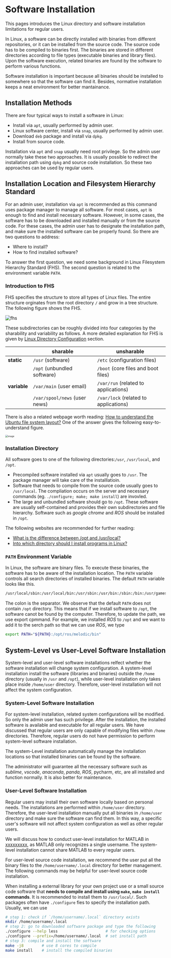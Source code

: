 # Software Installation

This pages introduces the Linux directory and software installation limitations for regular users. 

In Linux, a software can be directly installed with binaries from different repositories, or it can be installed from the source code. The source code has to be compiled to binaries first. The binaries are stored in different directories according to file types (executable binaries and library files). Upon the software execution, related binaries are found by the software to perform various functions. 

Software installation is important because all binaries should be installed to somewhere so that the software can find it. Besides, normative installation keeps a neat environment for better mantainance. 



## Installation Methods

There are four typical ways to install a software in Linux:

- Install via `apt`, usually performed by admin user.
- Linux software center, install via `snap`, usually performed by admin user.
- Download `deb` package and install via `dpkg`. 
- Install from source code.

Installation via `apt` and `snap` usually need root privilege. So the admin user normally take these two approaches. It is usually possible to redirect the installation path using  `dpkg` and source code installation. So these two approaches can be used by regular users.



## Installation Location and Filesystem Hierarchy Standard

For an admin user, installation via `apt` is recommended as this command uses package manager to manage all software. For most cases, `apt` is enough to find and install necessary software. However, in some cases, the software has to be downloaded and installed manually or from the source code. For these cases, the admin user has to designate the installation path, and make sure the installed software can be properly found. So there are two questions to address:

- Where to install?
- How to find installed software?

To answer the first question, we need some background in Linux Filesystem Hierarchy Standard (FHS). The second question is related to the environment  variable `PATH`.

### Introduction to FHS

FHS specifies the structure to store all types of Linux files. The entire structure orginates from the root directory `/` and grow in a tree structure. The following figure shows the FHS.

![fhs](https://www.tecmint.com/wp-content/uploads/2013/09/Linux-Directory-Structure.jpeg)

These subdirectories can be roughly divided into four categories by the sharability and variability as follows. A more detailed explanation for FHS is given by [Linux Directory Configuration](http://cn.linux.vbird.org/linux_basic/0210filepermission.php) section.

|              | sharable                      | unsharable                            |
| ------------ | ----------------------------- | ------------------------------------- |
| **static**   | `/usr` (software)             | `/etc` (configuration files)          |
|              | `/opt` (unbundled software)   | `/boot` (core files and boot files)   |
| **variable** | `/var/main` (user email)      | `/var/run` (related to applications)  |
|              | `/var/spool/news` (user news) | `/var/lock` (related to applications) |

There is also a related webpage worth reading: [How to understand the Ubuntu file system layout?](https://askubuntu.com/questions/138547/how-to-understand-the-ubuntu-file-system-layout) One of the answer gives the following easy-to-understand figure.

<img src="https://i.stack.imgur.com/BlpRb.png" alt="image" style="zoom:50%;" />



### Installation Directory

All software goes to one of the following directories:`/usr`, `/usr/local`, and `/opt`.

- Precompiled software installed via `apt` usually goes to `/usr`. The package manager will take care of the installlatioin.
- Software that needs to compile from the source code usually goes to `/usr/local`. The compliation occurs on the server and necessary commands (eg. `./configure; make; make install`)  are invovled.
- The large and unbundled software should go to `/opt`. These software are usually self-contained and provides their own subdirectories and file hierarchy. Software such as *google chrome* and *ROS* should be installed in `/opt`.

The following websites are recommended for further reading:

- [What is the difference between /opt and /usr/local?](https://unix.stackexchange.com/questions/11544/what-is-the-difference-between-opt-and-usr-local)
- [Into which directory should I install programs in Linux?](https://unix.stackexchange.com/questions/127076/into-which-directory-should-i-install-programs-in-linux)





### `PATH` Environment Variable

In Linux, the software are binary files. To execute these binaries, the software has to be aware of the installation location. The `PATH` variable controls all search directories of installed binaries. The default `PATH` variable looks like this.

```bash
/usr/local/sbin:/usr/local/bin:/usr/sbin:/usr/bin:/sbin:/bin:/usr/games:/usr/local/games:/snap/bin
```

The colon is the separator. We observe that the default `PATH` does not contain `/opt` directory. This means that if we install software to `/opt`, the software canot be found by the computer. Therefore, to update the path, we use export cpmmand. For example, we installed *ROS* to `/opt` and we want to add it to the serch path so that we can use *ROS*, we type

```bash
export PATH="${PATH}:/opt/ros/melodic/bin"
```



## System-Level vs User-Level Software Installation

System-level and user-level software installations relfect whether the software installation will change system configuration. A system-level installation install the software (libraries and binaries) outside the `/home` directory (usually in `/usr` and `/opt`), while user-level installation only takes place inside `/home/user` directory. Therefore, user-level installation will not affect the system configuration.



### System-Level Software Installation

For system-level installation, related system configurations will be modified. So only the admin user has such privilege. After the installation, the installed software is available and executable for all regular users. We have discussed that regular users are only capable of modifying files within `/home` directories. Therefore, regular users do not have permission to perform system-level software installation. 

The system-Level installation automatically manage the installation locations so that installed binaries can be found by the software.

The administrator will guarantee all the necessary software such as *sublime*, *vscode*, *anaconda*, *panda*, *ROS*, pycharm, etc, are all installed and function normally. It is also better for maintenance.  



### User-Level Software Installation

Regular users may install their own software locally based on personal needs. The installations are performed within `/home/user` directory. Therefore, the user-level installation manually put all binaries in `/home/user` directory and make sure the software can find them. In this way, a specific user's software will not affect system configuration as well as other regular users. 

We will discuss how to conduct user-level installation for MATLAB in [xxxxxxxxx](), as MATLAB only recognizes a single username. The system-level installation cannot share MATLAB to every regular users.

For user-level source code installation, we recommend the user put all the binary files to the `/home/username/.local` directory for better management. The following commands may be helpful for user-level source code installation.

When installing a external library for your own project use or a small source code software that **needs to compile and install using `make`, `make install` commands**. It is recommended to install them to `/usr/local/`. Such packages often have `./configure` fies to specify the installation path. Usually, we can use 

```bash
# step 1: check if `/home/username/.local` directory exists
mkdir /home/username/.local
# step 2: go to downloaded software package and type the following
./configure --help less 					# for checking options
./configure --prefix=/home/username/.local 	# set install path
# step 3: compile and install the software
make -j8		# use 8 cores to compile
make install	# install the compiled binaries
```



